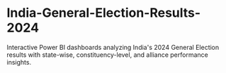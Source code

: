 # India-General-Election-Results-2024
Interactive Power BI dashboards analyzing India's 2024 General Election results with state-wise, constituency-level, and alliance performance insights.
